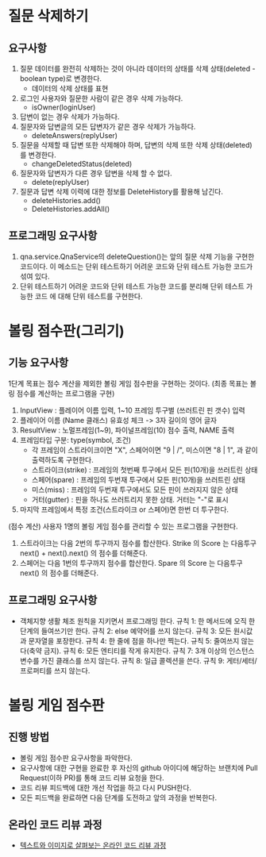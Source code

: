 # 질문 삭제하기
## 요구사항
1. 질문 데이터를 완전히 삭제하는 것이 아니라 데이터의 상태를 삭제 상태(deleted - boolean type)로 변경한다.
    * 데이터의 삭제 상태를 표현
2. 로그인 사용자와 질문한 사람이 같은 경우 삭제 가능하다.
    * isOwner(loginUser)
3. 답변이 없는 경우 삭제가 가능하다.
4. 질문자와 답변글의 모든 답변자가 같은 경우 삭제가 가능하다.
    * deleteAnswers(replyUser)
5. 질문을 삭제할 때 답변 또한 삭제해야 하며, 답변의 삭제 또한 삭제 상태(deleted)를 변경한다.
    * changeDeletedStatus(deleted)
6. 질문자와 답변자가 다른 경우 답변을 삭제 할 수 없다.
    * delete(replyUser)
7. 질문과 답변 삭제 이력에 대한 정보를 DeleteHistory를 활용해 남긴다.
    * deleteHistories.add()
    * DeleteHistories.addAll()
    
## 프로그래밍 요구사항
1. qna.service.QnaService의 deleteQuestion()는 앞의 질문 삭제 기능을 구현한 코드이다. 이 메소드는 단위 테스트하기 어려운 코드와 단위 테스트 가능한 코드가 섞여 있다.
2. 단위 테스트하기 어려운 코드와 단위 테스트 가능한 코드를 분리해 단위 테스트 가능한 코드 에 대해 단위 테스트를 구현한다.


# 볼링 점수판(그리기)
## 기능 요구사항
1단계 목표는 점수 계산을 제외한 볼링 게임 점수판을 구현하는 것이다. (최종 목표는 볼링 점수를 계산하는 프로그램을 구현)
1. InputView : 플레이어 이름 입력, 1~10 프레임 투구별 (쓰러트린 핀 갯수) 입력 
2. 플레이어 이름 (Name 클래스) 유효성 체크 -> 3자 길이의 영어 글자
3. ResultView : 노멀프레임(1~9), 파이널프레임(10) 점수 출력, NAME 출력
4. 프레임타입 구분: type(symbol, 조건)
    * 각 프레임이 스트라이크이면 "X", 스페어이면 "9 | /", 미스이면 "8 | 1", 과 같이 출력하도록 구현한다.
    * 스트라이크(strike) : 프레임의 첫번째 투구에서 모든 핀(10개)을 쓰러트린 상태
    * 스페어(spare) : 프레임의 두번재 투구에서 모든 핀(10개)을 쓰러트린 상태
    * 미스(miss) : 프레임의 두번재 투구에서도 모든 핀이 쓰러지지 않은 상태
    * 거터(gutter) : 핀을 하나도 쓰러트리지 못한 상태. 거터는 "-"로 표시
5. 마지막 프레임에서 특정 조건(스트라이크 or 스페어)면 한번 더 투구한다. 

(점수 계산) 사용자 1명의 볼링 게임 점수를 관리할 수 있는 프로그램을 구현한다.
1. 스트라이크는 다음 2번의 투구까지 점수를 합산한다.
    Strike 의 Score 는 다음투구 next() + next().next() 의 점수를 더해준다.
2. 스페어는 다음 1번의 투구까지 점수를 합산한다.
    Spare 의 Score 는 다음투구 next() 의 점수를 더해준다. 

## 프로그래밍 요구사항
* 객체지향 생활 체조 원칙을 지키면서 프로그래밍 한다.
규칙 1: 한 메서드에 오직 한 단계의 들여쓰기만 한다.
규칙 2: else 예약어를 쓰지 않는다.
규칙 3: 모든 원시값과 문자열을 포장한다.
규칙 4: 한 줄에 점을 하나만 찍는다.
규칙 5: 줄여쓰지 않는다(축약 금지).
규칙 6: 모든 엔티티를 작게 유지한다.
규칙 7: 3개 이상의 인스턴스 변수를 가진 클래스를 쓰지 않는다.
규칙 8: 일급 콜렉션을 쓴다.
규칙 9: 게터/세터/프로퍼티를 쓰지 않는다.

# 볼링 게임 점수판
## 진행 방법
* 볼링 게임 점수판 요구사항을 파악한다.
* 요구사항에 대한 구현을 완료한 후 자신의 github 아이디에 해당하는 브랜치에 Pull Request(이하 PR)를 통해 코드 리뷰 요청을 한다.
* 코드 리뷰 피드백에 대한 개선 작업을 하고 다시 PUSH한다.
* 모든 피드백을 완료하면 다음 단계를 도전하고 앞의 과정을 반복한다.

## 온라인 코드 리뷰 과정
* [텍스트와 이미지로 살펴보는 온라인 코드 리뷰 과정](https://github.com/next-step/nextstep-docs/tree/master/codereview)